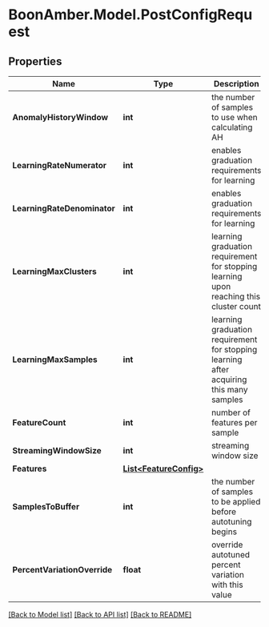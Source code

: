 # BoonAmber.Model.PostConfigRequest

## Properties

Name | Type | Description | Notes
------------ | ------------- | ------------- | -------------
**AnomalyHistoryWindow** | **int** | the number of samples to use when calculating AH | [optional] 
**LearningRateNumerator** | **int** | enables graduation requirements for learning | [optional] 
**LearningRateDenominator** | **int** | enables graduation requirements for learning | [optional] 
**LearningMaxClusters** | **int** | learning graduation requirement for stopping learning upon reaching this cluster count | [optional] 
**LearningMaxSamples** | **int** | learning graduation requirement for stopping learning after acquiring this many samples | [optional] 
**FeatureCount** | **int** | number of features per sample | 
**StreamingWindowSize** | **int** | streaming window size | 
**Features** | [**List&lt;FeatureConfig&gt;**](FeatureConfig.md) |  | [optional] 
**SamplesToBuffer** | **int** | the number of samples to be applied before autotuning begins | [optional] 
**PercentVariationOverride** | **float** | override autotuned percent variation with this value | [optional] [default to -1.0F]

[[Back to Model list]](../README.md#documentation-for-models) [[Back to API list]](../README.md#documentation-for-api-endpoints) [[Back to README]](../README.md)

